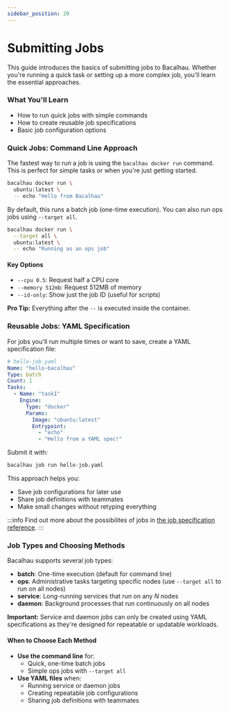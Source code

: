 ```yaml
---
sidebar_position: 20
---
```

# Submitting Jobs

This guide introduces the basics of submitting jobs to Bacalhau. Whether you're running a quick task or setting up a more complex job, you'll learn the essential approaches.

### What You'll Learn

* How to run quick jobs with simple commands
* How to create reusable job specifications
* Basic job configuration options

### Quick Jobs: Command Line Approach

The fastest way to run a job is using the `bacalhau docker run` command. This is perfect for simple tasks or when you're just getting started.

```bash
bacalhau docker run \
  ubuntu:latest \
  -- echo "Hello from Bacalhau"
```

By default, this runs a batch job (one-time execution). You can also run ops jobs using `--target all`.

```bash
bacalhau docker run \
  --target all \
  ubuntu:latest \
  -- echo "Running as an ops job"
```

#### Key Options

* `--cpu 0.5`: Request half a CPU core
* `--memory 512mb`: Request 512MB of memory
* `--id-only`: Show just the job ID (useful for scripts)

**Pro Tip:** Everything after the `--` is executed inside the container.

### Reusable Jobs: YAML Specification

For jobs you'll run multiple times or want to save, create a YAML specification file:

```yaml
# hello-job.yaml
Name: "hello-bacalhau"
Type: batch
Count: 1
Tasks:
  - Name: "task1"
    Engine:
      Type: "docker"
      Params:
        Image: "ubuntu:latest"
        Entrypoint:
          - "echo"
          - "Hello from a YAML spec!"
```

Submit it with:

```bash
bacalhau job run hello-job.yaml
```

This approach helps you:

* Save job configurations for later use
* Share job definitions with teammates
* Make small changes without retyping everything

:::info
Find out more about the possibilites of jobs in [the job specification reference](https://docs.bacalhau.org/cli-api/specifications/job).
:::

### Job Types and Choosing Methods

Bacalhau supports several job types:

* **batch**: One-time execution (default for command line)
* **ops**: Administrative tasks targeting specific nodes (use `--target all` to run on all nodes)
* **service**: Long-running services that run on any _N_ nodes
* **daemon**: Background processes that run continuously on all nodes

**Important:** Service and daemon jobs can only be created using YAML specifications as they're designed for repeatable or updatable workloads.

#### When to Choose Each Method

* **Use the command line** for:
  * Quick, one-time batch jobs
  * Simple ops jobs with `--target all`
* **Use YAML files** when:
  * Running service or daemon jobs
  * Creating repeatable job configurations
  * Sharing job definitions with teammates
